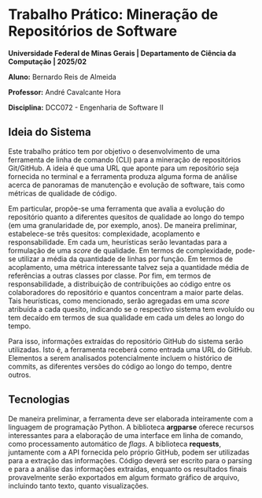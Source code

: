 # **Trabalho Prático:** Mineração de Repositórios de Software

**Universidade Federal de Minas Gerais | Departamento de Ciência da Computação | 2025/02**

**Aluno:** Bernardo Reis de Almeida

**Professor:** André Cavalcante Hora

**Disciplina:** DCC072 - Engenharia de Software II

## Ideia do Sistema

Este trabalho prático tem por objetivo o desenvolvimento de uma ferramenta de linha de comando (CLI) para a mineração de repositórios Git/GitHub. A ideia é que uma URL que aponte para um repositório seja fornecida no terminal e a ferramenta produza alguma forma de análise acerca de panoramas de manutenção e evolução de software, tais como métricas de qualidade de código.

Em particular, propõe-se uma ferramenta que avalia a evolução do repositório quanto a diferentes quesitos de qualidade ao longo do tempo (em uma granularidade de, por exemplo, anos). De maneira preliminar, estabelece-se três quesitos: complexidade, acoplamento e responsabilidade. Em cada um, heurísticas serão levantadas para a formulação de uma *score* de qualidade. Em termos de complexidade, pode-se utilizar a média da quantidade de linhas por função. Em termos de acoplamento, uma métrica interessante talvez seja a quantidade média de referências a outras classes por classe. Por fim, em termos de responsabilidade, a distribuição de contribuições ao código entre os colaboradores do repositório e quantos concentram a maior parte delas. Tais heurísticas, como mencionado, serão agregadas em uma *score* atribuída a cada quesito, indicando se o respectivo sistema tem evoluído ou tem decaído em termos de sua qualidade em cada um deles ao longo do tempo.

Para isso, informações extraídas do repositório GitHub do sistema serão utilizadas. Isto é, a ferramenta receberá como entrada uma URL do GitHub. Elementos a serem analisados potencialmente incluem o histórico de commits, as diferentes versões do código ao longo do tempo, dentre outros.

## Tecnologias

De maneira preliminar, a ferramenta deve ser elaborada inteiramente com a linguagem de programação Python. A biblioteca **argparse** oferece recursos interessantes para a elaboração de uma interface em linha de comando, como processamento automático de *flags*. A biblioteca **requests**, juntamente com a API fornecida pelo próprio GitHub, podem ser utilizadas para a extração das informações. Código deverá ser escrito para o parsing e para a análise das informações extraídas, enquanto os resultados finais provavelmente serão exportados em algum formato gráfico de arquivo, incluindo tanto texto, quanto visualizações.

